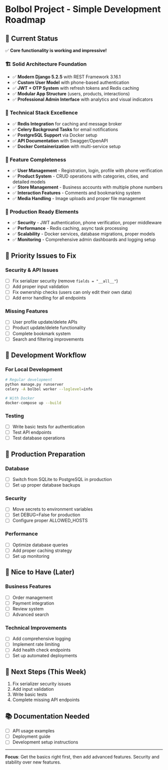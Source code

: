 # Bolbol Project - Simple Development Roadmap

## 🎯 Current Status
✅ **Core functionality is working and impressive!**

### 🏗️ **Solid Architecture Foundation**
- ✅ **Modern Django 5.2.5** with REST Framework 3.16.1
- ✅ **Custom User Model** with phone-based authentication
- ✅ **JWT + OTP System** with refresh tokens and Redis caching
- ✅ **Modular App Structure** (users, products, interactions)
- ✅ **Professional Admin Interface** with analytics and visual indicators

### 🔧 **Technical Stack Excellence**
- ✅ **Redis Integration** for caching and message broker
- ✅ **Celery Background Tasks** for email notifications
- ✅ **PostgreSQL Support** via Docker setup
- ✅ **API Documentation** with Swagger/OpenAPI
- ✅ **Docker Containerization** with multi-service setup

### 🎨 **Feature Completeness**
- ✅ **User Management** - Registration, login, profile with phone verification
- ✅ **Product System** - CRUD operations with categories, cities, and detailed models
- ✅ **Store Management** - Business accounts with multiple phone numbers
- ✅ **Interaction Features** - Comments and bookmarking system
- ✅ **Media Handling** - Image uploads and proper file management

### 🚀 **Production Ready Elements**
- ✅ **Security** - JWT authentication, phone verification, proper middleware
- ✅ **Performance** - Redis caching, async task processing
- ✅ **Scalability** - Docker services, database migrations, proper models
- ✅ **Monitoring** - Comprehensive admin dashboards and logging setup

## 🚨 Priority Issues to Fix

### Security & API Issues
- [ ] Fix serializer security (remove `fields = "__all__"`)
- [ ] Add proper input validation
- [ ] Fix ownership checks (users can only edit their own data)
- [ ] Add error handling for all endpoints

### Missing Features
- [ ] User profile update/delete APIs
- [ ] Product update/delete functionality  
- [ ] Complete bookmark system
- [ ] Search and filtering improvements

## 🔄 Development Workflow

### For Local Development
```bash
# Regular development
python manage.py runserver
celery -A bolbol worker --loglevel=info

# With Docker
docker-compose up --build
```

### Testing
- [ ] Write basic tests for authentication
- [ ] Test API endpoints
- [ ] Test database operations

## 🚀 Production Preparation

### Database
- [ ] Switch from SQLite to PostgreSQL in production
- [ ] Set up proper database backups

### Security
- [ ] Move secrets to environment variables
- [ ] Set DEBUG=False for production
- [ ] Configure proper ALLOWED_HOSTS

### Performance
- [ ] Optimize database queries
- [ ] Add proper caching strategy
- [ ] Set up monitoring

## 📝 Nice to Have (Later)

### Business Features
- [ ] Order management
- [ ] Payment integration
- [ ] Review system
- [ ] Advanced search

### Technical Improvements
- [ ] Add comprehensive logging
- [ ] Implement rate limiting
- [ ] Add health check endpoints
- [ ] Set up automated deployments

## 🎯 Next Steps (This Week)
1. Fix serializer security issues
2. Add input validation
3. Write basic tests
4. Complete missing API endpoints

## 📚 Documentation Needed
- [ ] API usage examples
- [ ] Deployment guide
- [ ] Development setup instructions

---

**Focus**: Get the basics right first, then add advanced features. Security and stability over new features.